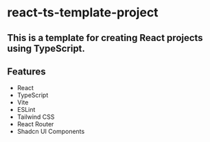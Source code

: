 # react-ts-template-project


## This is a template for creating React projects using TypeScript.

## Features
- React 
- TypeScript 
- Vite 
- ESLint 
- Tailwind CSS 
- React Router 
- Shadcn UI Components

